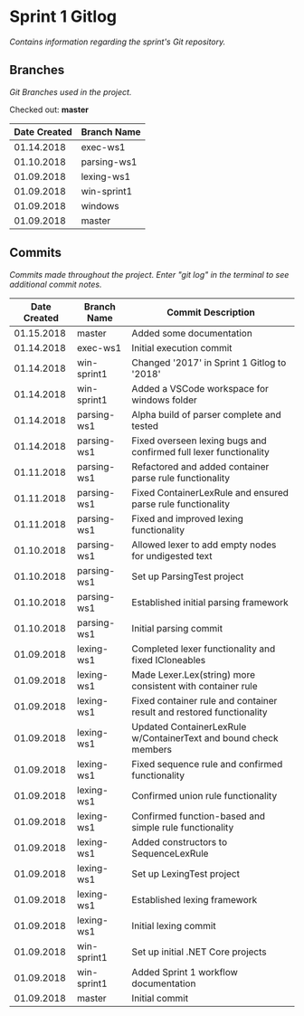 # Sprint 1 Gitlog

_Contains information regarding the sprint's Git repository._

## Branches

_Git Branches used in the project._

Checked out: **master**

| Date Created | Branch Name |
| ------------ | ----------- |
| 01.14.2018   | exec-ws1    |
| 01.10.2018   | parsing-ws1 |
| 01.09.2018   | lexing-ws1  |
| 01.09.2018   | win-sprint1 |
| 01.09.2018   | windows     |
| 01.09.2018   | master      |

## Commits

_Commits made throughout the project._
_Enter "git log" in the terminal to see additional commit notes._

| Date Created | Branch Name | Commit Description |
| ------------ | ----------- | ------------------ |
| 01.15.2018   | master      | Added some documentation |
| 01.14.2018   | exec-ws1    | Initial execution commit |
| 01.14.2018   | win-sprint1 | Changed '2017' in Sprint 1 Gitlog to '2018' |
| 01.14.2018   | win-sprint1 | Added a VSCode workspace for windows folder |
| 01.14.2018   | parsing-ws1 | Alpha build of parser complete and tested |
| 01.14.2018   | parsing-ws1 | Fixed overseen lexing bugs and confirmed full lexer functionality |
| 01.11.2018   | parsing-ws1 | Refactored and added container parse rule functionality |
| 01.11.2018   | parsing-ws1 | Fixed ContainerLexRule and ensured parse rule functionality |
| 01.11.2018   | parsing-ws1 | Fixed and improved lexing functionality |
| 01.10.2018   | parsing-ws1 | Allowed lexer to add empty nodes for undigested text |
| 01.10.2018   | parsing-ws1 | Set up ParsingTest project |
| 01.10.2018   | parsing-ws1 | Established initial parsing framework |
| 01.10.2018   | parsing-ws1 | Initial parsing commit |
| 01.09.2018   | lexing-ws1  | Completed lexer functionality and fixed ICloneables |
| 01.09.2018   | lexing-ws1  | Made Lexer.Lex(string) more consistent with container rule |
| 01.09.2018   | lexing-ws1  | Fixed container rule and container result and restored functionality |
| 01.09.2018   | lexing-ws1  | Updated ContainerLexRule w/ContainerText and bound check members |
| 01.09.2018   | lexing-ws1  | Fixed sequence rule and confirmed functionality |
| 01.09.2018   | lexing-ws1  | Confirmed union rule functionality |
| 01.09.2018   | lexing-ws1  | Confirmed function-based and simple rule functionality |
| 01.09.2018   | lexing-ws1  | Added constructors to SequenceLexRule |
| 01.09.2018   | lexing-ws1  | Set up LexingTest project |
| 01.09.2018   | lexing-ws1  | Established lexing framework |
| 01.09.2018   | lexing-ws1  | Initial lexing commit |
| 01.09.2018   | win-sprint1 | Set up initial .NET Core projects |
| 01.09.2018   | win-sprint1 | Added Sprint 1 workflow documentation |
| 01.09.2018   | master      | Initial commit |